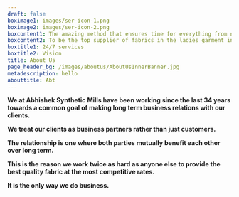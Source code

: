 ```yaml
---
draft: false
boximage1: images/ser-icon-1.png
boximage2: images/ser-icon-2.png
boxcontent1: The amazing method that ensures time for everything from now life!
boxcontent2: To be the top supplier of fabrics in the ladies garment industry.
boxtitle1: 24/7 services
boxtitle2: Vision
title: About Us
page_header_bg: /images/aboutus/AboutUsInnerBanner.jpg
metadescription: hello
abouttitle: Abt
---
```


**We at Abhishek Synthetic Mills have been working since the last 34 years towards a common goal of making long term business relations with our clients.**

**We treat our clients as business partners rather than just customers.**

**The relationship is one where both parties mutually benefit each other over long term.**

**This is the reason we work twice as hard as anyone else to provide the best quality fabric at the most competitive rates.**

**It is the only way we do business.**